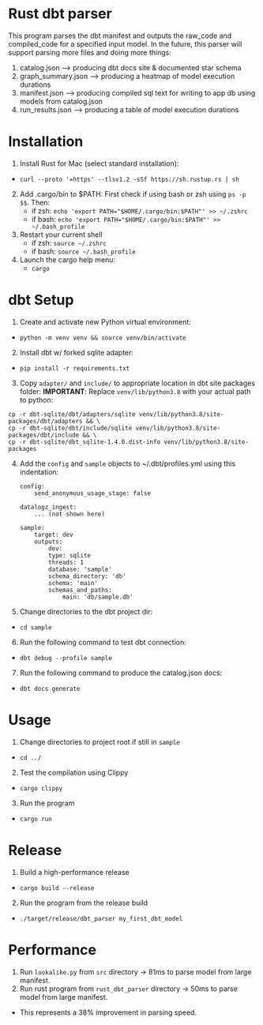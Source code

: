 # Rust dbt parser
This program parses the dbt manifest and outputs the raw_code and compiled_code for a specified input model.
In the future, this parser will support parsing more files and doing more things:

1. catalog.json --> producing dbt docs site & documented star schema
2. graph_summary.json --> producing a heatmap of model execution durations
3. manifest.json --> producing compiled sql text for writing to app db using models from catalog.json
4. run_results.json --> producing a table of model execution durations

# Installation
1. Install Rust for Mac (select standard installation): 
- `curl --proto '=https' --tlsv1.2 -sSf https://sh.rustup.rs | sh`
2. Add .cargo/bin to $PATH:
    First check if using bash or zsh using `ps -p $$`.
    Then:
    - if zsh: `echo 'export PATH="$HOME/.cargo/bin:$PATH"' >> ~/.zshrc`
    - if bash: `echo 'export PATH="$HOME/.cargo/bin:$PATH"' >> ~/.bash_profile`
3. Restart your current shell
    - if zsh: `source ~/.zshrc`
    - if bash: `source ~/.bash_profile`
4. Launch the cargo help menu:
    - `cargo`

# dbt Setup
1. Create and activate new Python virtual environment: 
- `python -m venv venv && source venv/bin/activate`
2. Install dbt w/ forked sqlite adapter: 
- `pip install -r requirements.txt`
3. Copy `adapter/` and `include/` to appropriate location in dbt site packages folder:
**IMPORTANT**: Replace `venv/lib/python3.8` with your actual path to python:
```
cp -r dbt-sqlite/dbt/adapters/sqlite venv/lib/python3.8/site-packages/dbt/adapters && \
cp -r dbt-sqlite/dbt/include/sqlite venv/lib/python3.8/site-packages/dbt/include && \
cp -r dbt-sqlite/dbt_sqlite-1.4.0.dist-info venv/lib/python3.8/site-packages
```
4. Add the `config` and `sample` objects to ~/.dbt/profiles.yml using this indentation:
    ```
    config:
        send_anonymous_usage_stage: false
    
    datalogz_ingest:
        ... (not shown here)
    
    sample:
        target: dev
        outputs:
            dev:
            type: sqlite
            threads: 1
            database: 'sample'
            schema_directory: 'db'
            schema: 'main'
            schemas_and_paths:
                main: 'db/sample.db'
    ```
5. Change directories to the dbt project dir:
- `cd sample`
6. Run the following command to test dbt connection:
- `dbt debug --profile sample`
7. Run the following command to produce the catalog.json docs:
- `dbt docs generate`

# Usage
1. Change directories to project root if still in `sample`
- `cd ../`
2. Test the compilation using Clippy
- `cargo clippy`
3. Run the program
- `cargo run`

# Release
1. Build a high-performance release
- `cargo build --release`
2. Run the program from the release build
- `./target/release/dbt_parser my_first_dbt_model`

# Performance
1. Run `lookalike.py` from `src` directory -> 81ms to parse model from large manifest.
2. Run rust program from `rust_dbt_parser` directory -> 50ms to parse model from large manifest.
- This represents a 38% improvement in parsing speed.